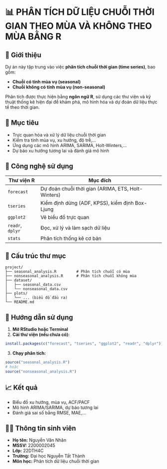 # 📊 PHÂN TÍCH DỮ LIỆU CHUỖI THỜI GIAN THEO MÙA VÀ KHÔNG THEO MÙA BẰNG R

## 📝 Giới thiệu

Dự án này tập trung vào việc **phân tích chuỗi thời gian (time series)**, bao gồm:
- **Chuỗi có tính mùa vụ (seasonal)**
- **Chuỗi không có tính mùa vụ (non-seasonal)**

Phân tích được thực hiện bằng **ngôn ngữ R**, sử dụng các thư viện và kỹ thuật thống kê hiện đại để khám phá, mô hình hóa và dự đoán dữ liệu thực tế theo thời gian.

## 🎯 Mục tiêu

- Trực quan hóa và xử lý dữ liệu chuỗi thời gian
- Kiểm tra tính mùa vụ, xu hướng, độ trễ,...
- Ứng dụng các mô hình ARIMA, SARIMA, Holt-Winters,...
- Dự báo xu hướng tương lai và đánh giá mô hình

## 🔧 Công nghệ sử dụng

| Thư viện R       | Mục đích |
|------------------|---------|
| `forecast`       | Dự đoán chuỗi thời gian (ARIMA, ETS, Holt-Winters) |
| `tseries`        | Kiểm định dừng (ADF, KPSS), kiểm định Box-Ljung |
| `ggplot2`        | Vẽ biểu đồ trực quan |
| `readr`, `dplyr` | Đọc, xử lý và làm sạch dữ liệu |
| `stats`          | Phân tích thống kê cơ bản |

## 📁 Cấu trúc thư mục

```
project/
├── seasonal_analysis.R         # Phân tích chuỗi có mùa
├── nonseasonal_analysis.R      # Phân tích chuỗi không mùa
├── dataset/
│   ├── seasonal_data.csv
│   └── nonseasonal_data.csv
├── plots/
│   └── ... (biểu đồ đầu ra)
└── README.md
```

## 🚀 Hướng dẫn sử dụng

1. **Mở RStudio hoặc Terminal**
2. **Cài thư viện (nếu chưa có):**

```r
install.packages(c("forecast", "tseries", "ggplot2", "readr", "dplyr"))
```

3. **Chạy phân tích:**

```r
source("seasonal_analysis.R")
# hoặc
source("nonseasonal_analysis.R")
```

## 📈 Kết quả

- Biểu đồ xu hướng, mùa vụ, ACF/PACF
- Mô hình ARIMA/SARIMA, dự báo tương lai
- Đánh giá sai số bằng RMSE, MAE,...

## 👨‍🎓 Thông tin sinh viên

- **Họ tên:** Nguyễn Văn Nhân  
- **MSSV:** 2200002045  
- **Lớp:** 22DTH4C  
- **Trường:** Đại học Nguyễn Tất Thành  
- **Môn học:** Phân tích dữ liệu chuỗi thời gian
